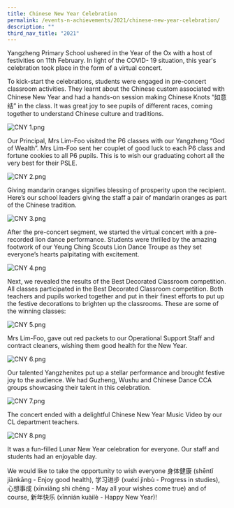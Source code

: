 ```yaml
---
title: Chinese New Year Celebration
permalink: /events-n-achievements/2021/chinese-new-year-celebration/
description: ""
third_nav_title: "2021"
---
```

Yangzheng Primary School ushered in the Year of the Ox with a host of festivities on 11th February. In light of the COVID- 19 situation, this year's celebration took place in the form of a virtual concert.

  

To kick-start the celebrations, students were engaged in pre-concert classroom activities. They learnt about the Chinese custom associated with Chinese New Year and had a hands-on session making Chinese Knots “如意结” in the class. It was great joy to see pupils of different races, coming together to understand Chinese culture and traditions.

  

![CNY 1.png](https://yangzhengpri.moe.edu.sg/qql/slot/u703/2022/Events-updated/2021/CNY21/CNY%201.png)

  

Our Principal, Mrs Lim-Foo visited the P6 classes with our Yangzheng “God of Wealth”. Mrs Lim-Foo sent her couplet of good luck to each P6 class and fortune cookies to all P6 pupils. This is to wish our graduating cohort all the very best for their PSLE.

  

![CNY 2.png](https://yangzhengpri.moe.edu.sg/qql/slot/u703/2022/Events-updated/2021/CNY21/CNY%202.png)

  

Giving mandarin oranges signifies blessing of prosperity upon the recipient. Here’s our school leaders giving the staff a pair of mandarin oranges as part of the Chinese tradition.

  

![CNY 3.png](https://yangzhengpri.moe.edu.sg/qql/slot/u703/2022/Events-updated/2021/CNY21/CNY%203.png)

  

After the pre-concert segment, we started the virtual concert with a pre-recorded lion dance performance. Students were thrilled by the amazing footwork of our Yeung Ching Scouts Lion Dance Troupe as they set everyone’s hearts palpitating with excitement.

  

![CNY 4.png](https://yangzhengpri.moe.edu.sg/qql/slot/u703/2022/Events-updated/2021/CNY21/CNY%204.png)

  

Next, we revealed the results of the Best Decorated Classroom competition. All classes participated in the Best Decorated Classroom competition. Both teachers and pupils worked together and put in their finest efforts to put up the festive decorations to brighten up the classrooms. These are some of the winning classes:

  

![CNY 5.png](https://yangzhengpri.moe.edu.sg/qql/slot/u703/2022/Events-updated/2021/CNY21/CNY%205.png)

  

Mrs Lim-Foo, gave out red packets to our Operational Support Staff and contract cleaners, wishing them good health for the New Year.

  

![CNY 6.png](https://yangzhengpri.moe.edu.sg/qql/slot/u703/2022/Events-updated/2021/CNY21/CNY%206.png)

  

Our talented Yangzhenites put up a stellar performance and brought festive joy to the audience. We had Guzheng, Wushu and Chinese Dance CCA groups showcasing their talent in this celebration.

  

![CNY 7.png](https://yangzhengpri.moe.edu.sg/qql/slot/u703/2022/Events-updated/2021/CNY21/CNY%207.png)

  

The concert ended with a delightful Chinese New Year Music Video by our CL department teachers.

  

![CNY 8.png](https://yangzhengpri.moe.edu.sg/qql/slot/u703/2022/Events-updated/2021/CNY21/CNY%208.png)

  

It was a fun-filled Lunar New Year celebration for everyone. Our staff and students had an enjoyable day.

  

We would like to take the opportunity to wish everyone 身体健康 (shēntǐ jiànkāng - Enjoy good health), 学习进步 (xuéxí jìnbù - Progress in studies), 心想事成 (xīnxiǎng shì chéng - May all your wishes come true) and of course, 新年快乐 (xīnnián kuàilè - Happy New Year)!
